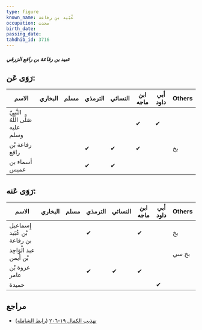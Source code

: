 ```yaml
---
type: figure
known_name: عُبَيد بن رفاعة
occupation: محدث
birth_date:
passing_date:
tahdhib_id: 3716
---
```

##### عبيد بن رفاعة بن رافع الزرقي

## رَوَى عَن:
| الاسم                              | البخاري | مسلم | الترمذي | النسائي | ابن ماجه | أبي داود | Others |
| ---------------------------------- | ------- | ---- | ------- | ------- | -------- | -------- | ------ |
| النَّبِيّ صَلَّى اللَّهُ عليه وسلم |         |      |         |         | ✔        | ✔        |        |
| رفاعة بْن رافع                     |         |      | ✔       | ✔       | ✔        |          | بخ     |
| أسماء بن عميس                      |         |      | ✔       | ✔       |          |          |        |
## رَوَى عَنه:
| الاسم                        | البخاري | مسلم | الترمذي | النسائي | ابن ماجه | أبي داود | Others |
| ---------------------------- | ------- | ---- | ------- | ------- | -------- | -------- | ------ |
| إِسماعيل بْن عُبَيد بن رفاعة |         |      | ✔       |         | ✔        |          | بخ     |
| عبد الْوَاحِد بْن أيمن       |         |      |         |         |          |          | بخ سي  |
| عروة بْن عامر                |         |      | ✔       | ✔       | ✔        |          |        |
| حميدة                        |         |      |         |         |          | ✔        |        |
## مراجع
- [تهذيب الكمال ١٩-٢٠٦](obsidian://open?vault=Tahdhib-al-Kamal&file=Figures/٣٧١٦-عبيد%20بن%20رفاعة%20بن%20رافع%20الزرقي) ([رابط الشاملة](https://shamela.ws/book/3722/9780))